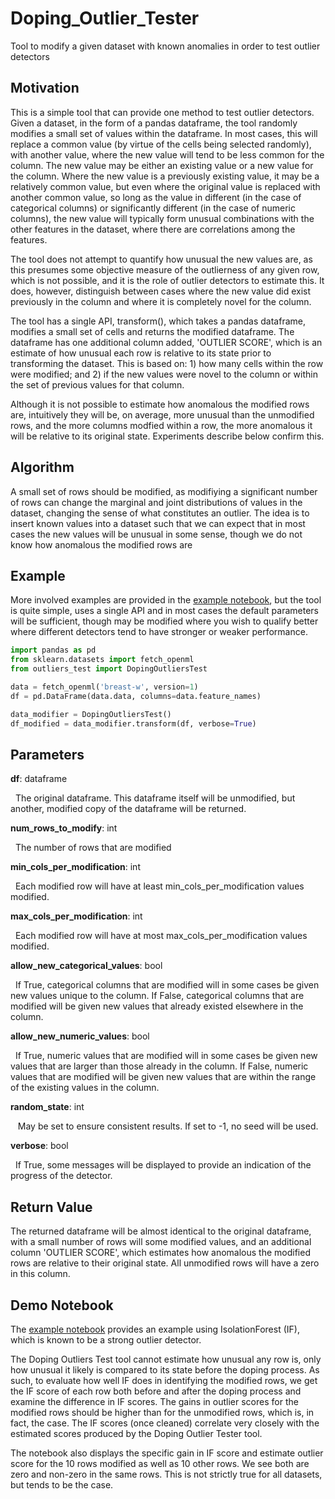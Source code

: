# Doping_Outlier_Tester
Tool to modify a given dataset with known anomalies in order to test outlier detectors

## Motivation
This is a simple tool that can provide one method to test outlier detectors. Given a dataset, in the form of a pandas dataframe, the tool randomly modifies a small set of values within the dataframe. In most cases, this will replace a common value (by virtue of the cells being selected randomly), with another value, where the new value will tend to be less common for the column. The new value may be either an existing value or a new value for the column. Where the new value is a previously existing value, it may be a relatively common value, but even where the original value is replaced with another common value, so long as the value in different (in the case of categorical columns) or significantly different (in the case of numeric columns), the new value will typically form unusual combinations with the other features in the dataset, where there are correlations among the features. 

The tool does not attempt to quantify how unusual the new values are, as this presumes some objective measure of the outlierness of any given row, which is not possible, and it is the role of outlier detectors to estimate this. It does, however, distinguish between cases where the new value did exist previously in the column and where it is completely novel for the column.

The tool has a single API, transform(), which takes a pandas dataframe, modifies a small set of cells and returns the modified dataframe. The dataframe has one additional column added, 'OUTLIER SCORE', which is an estimate of how unusual each row is relative to its state prior to transforming the dataset. This is based on: 1) how many cells within the row were modified; and 2) if the new values were novel to the column or within the set of previous values for that column. 

Although it is not possible to estimate how anomalous the modified rows are, intuitively they will be, on average, more unusual than the unmodified rows, and the more columns modfied within a row, the more anomalous it will be relative to its original state. Experiments describe below confirm this.

## Algorithm
A small set of rows should be modified, as modifiying a significant number of rows can change the marginal and joint distributions of values in the dataset, changing the sense of what constitutes an outlier. The idea is to insert known values into a dataset such that we can expect that in most cases the new values will be unusual in some sense, though we do not know how anomalous the modified rows are

## Example
More involved examples are provided in the [example notebook](https://github.com/Brett-Kennedy/Doping_Outlier_Tester/blob/main/examples/Simple%20Example.ipynb), but the tool is quite simple, uses a single API and in most cases the default parameters will be sufficient, though may be modified where you wish to qualify better where different detectors tend to have stronger or weaker performance.

```python
import pandas as pd
from sklearn.datasets import fetch_openml
from outliers_test import DopingOutliersTest

data = fetch_openml('breast-w', version=1)
df = pd.DataFrame(data.data, columns=data.feature_names)

data_modifier = DopingOutliersTest()
df_modified = data_modifier.transform(df, verbose=True)
```

## Parameters

**df**: dataframe

&nbsp;&nbsp;The original dataframe. This dataframe itself will be unmodified, but another, modified copy of the dataframe will be returned. 

&NewLine;  

**num_rows_to_modify**: int 
            
&nbsp;&nbsp;The number of rows that are modified


**min_cols_per_modification**:  int

&nbsp;&nbsp;Each modified row will have at least min_cols_per_modification values modified.

**max_cols_per_modification**: int 

&nbsp;&nbsp;Each modified row will have at most max_cols_per_modification values modified.

**allow_new_categorical_values**: bool

&nbsp;&nbsp;If True, categorical columns that are modified will in some cases be given new values unique to the column. If False, categorical columns that are modified will be given new values that already existed elsewhere in the column. 

**allow_new_numeric_values**: bool

&nbsp;&nbsp;If True, numeric values that are modified will in some cases be given new values that are larger than those already in the column. If False, numeric values that are modified will be given new values that are within the range of the existing values in the column. 

**random_state**: int 

&nbsp;&nbsp; May be set to ensure consistent results. If set to -1, no seed will be used. 

**verbose**: bool

&nbsp;&nbsp;If True, some messages will be displayed to provide an indication of the progress of the detector.

## Return Value
The returned dataframe will be almost identical to the original dataframe, with a small number of rows
will some modified values, and an additional column 'OUTLIER SCORE', which estimates how anomalous the 
modified rows are relative to their original state. All unmodified rows will have a zero in this column.

## Demo Notebook
The [example notebook](https://github.com/Brett-Kennedy/Doping_Outlier_Tester/blob/main/examples/Simple%20Example.ipynb) provides an example using IsolationForest (IF), which is known to be a strong outlier detector. 

The Doping Outliers Test tool cannot estimate how unusual any row is, only how unusual it likely is compared to its state before the doping process. As such, to evaluate how well IF does in identifying the modified rows, we get the IF score of each row both before and after the doping process and examine the difference in IF scores. The gains in outlier scores for the modified rows should be higher than for the unmodified rows, which is, in fact, the case. The IF scores (once cleaned) correlate very closely with the estimated scores produced by the Doping Outlier Tester tool.

The notebook also displays the specific gain in IF score and estimate outlier score for the 10 rows modified as well as 10 other rows. We see both
are zero and non-zero in the same rows. This is not strictly true for all datasets, but tends to be the case.

